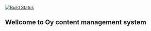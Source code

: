 [![Build Status](https://travis-ci.org/mush42/oy-cms.svg?branch=master)](https://travis-ci.org/mush42/Oy-cms)

## Wellcome to Oy content management system

